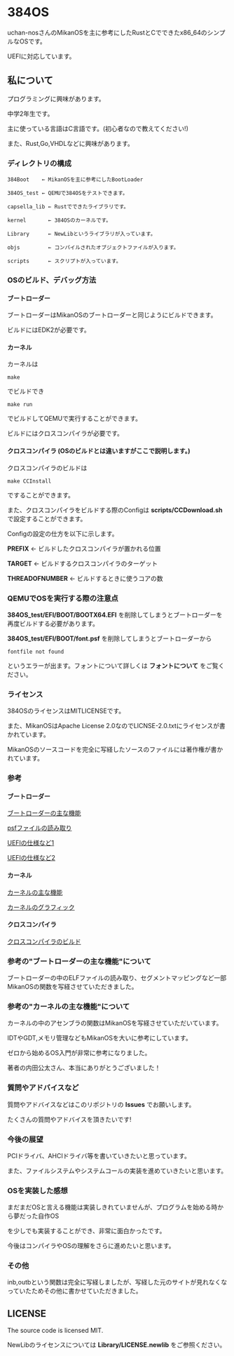 # 384OS

uchan-nosさんのMikanOSを主に参考にしたRustとCでできたx86_64のシンプルなOSです。

UEFIに対応しています。

## 私について

プログラミングに興味があります。

中学2年生です。

主に使っている言語はC言語です。(初心者なので教えてください!)

また、Rust,Go,VHDLなどに興味があります。

### ディレクトリの構成

    384Boot    ← MikanOSを主に参考にしたBootLoader 

    384OS_test ← QEMUで384OSをテストできます。

    capsella_lib ← Rustでできたライブラリです。

    kernel       ← 384OSのカーネルです。

    Library      ← NewLibというライブラリが入っています。

    objs         ← コンパイルされたオブジェクトファイルが入ります。

    scripts      ← スクリプトが入っています。

### OSのビルド、デバッグ方法

#### ブートローダー

ブートローダーはMikanOSのブートローダーと同じようにビルドできます。

ビルドにはEDK2が必要です。

#### カーネル

カーネルは

    make

でビルドでき

    make run

でビルドしてQEMUで実行することができます。

ビルドにはクロスコンパイラが必要です。

#### クロスコンパイラ (OSのビルドとは違いますがここで説明します。)

クロスコンパイラのビルドは

    make CCInstall

ですることができます。

また、クロスコンパイラをビルドする際のConfigは __scripts/CCDownload.sh__ で設定することができます。

Configの設定の仕方を以下に示します。

__PREFIX__ ← ビルドしたクロスコンパイラが置かれる位置

__TARGET__ ← ビルドするクロスコンパイラのターゲット

__THREADOFNUMBER__ ← ビルドするときに使うコアの数

### QEMUでOSを実行する際の注意点

__384OS_test/EFI/BOOT/BOOTX64.EFI__ を削除してしまうとブートローダーを再度ビルドする必要があります。

__384OS_test/EFI/BOOT/font.psf__ を削除してしまうとブートローダーから

    fontfile not found

というエラーが出ます。フォントについて詳しくは __フォントについて__ をご覧ください。

### ライセンス

384OSのライセンスはMITLICENSEです。

また、MikanOSはApache License 2.0なのでLICNSE-2.0.txtにライセンスが書かれています。

MikanOSのソースコードを完全に写経したソースのファイルには著作権が書かれています。

### 参考

#### ブートローダー

[ブートローダーの主な機能](https://github.com/uchan-nos/mikanos)

[psfファイルの読み取り](https://github.com/Absurdponcho/PonchoOS)

[UEFIの仕様など1](https://uefi.org/specifications)

[UEFIの仕様など2](http://yuma.ohgami.jp/UEFI-Bare-Metal-Programming/)

#### カーネル

[カーネルの主な機能](https://github.com/uchan-nos/mikanos)

[カーネルのグラフィック](https://github.com/Absurdponcho/PonchoOS)

#### クロスコンパイラ

[クロスコンパイラのビルド](https://qiita.com/saru_cololado/items/69e5da4c8d030f44a3a3)

### 参考の"ブートローダーの主な機能"について

ブートローダーの中のELFファイルの読み取り、セグメントマッピングなど一部MikanOSの関数を写経させていただきました。

### 参考の"カーネルの主な機能"について

カーネルの中のアセンブラの関数はMikanOSを写経させていただいています。

IDTやGDT,メモリ管理などもMikanOSを大いに参考にしています。

ゼロから始めるOS入門が非常に参考になりました。

著者の内田公太さん、本当にありがとうございました！

### 質問やアドバイスなど

質問やアドバイスなどはこのリポジトリの __Issues__ でお願いします。

たくさんの質問やアドバイスを頂きたいです!

### 今後の展望

PCIドライバ、AHCIドライバ等を書いていきたいと思っています。

また、ファイルシステムやシステムコールの実装を進めていきたいと思います。

### OSを実装した感想

まだまだOSと言える機能は実装しきれていませんが、プログラムを始める時から夢だった自作OS

を少しでも実装することができ、非常に面白かったです。

今後はコンパイラやOSの理解をさらに進めたいと思います。

### その他

inb,outbという関数は完全に写経しましたが、写経した元のサイトが見れなくなっていたためその他に書かせていただきました。

## LICENSE

The source code is licensed MIT.

NewLibのライセンスについては __Library/LICENSE.newlib__ をご参照ください。
